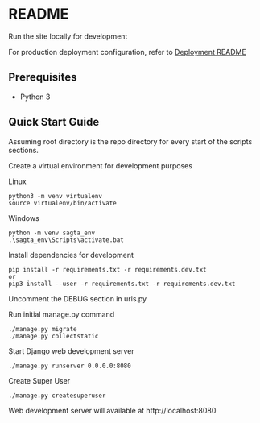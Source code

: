 # README

Run the site locally for development

For production deployment configuration, refer to [Deployment README](deployment/README.md)

## Prerequisites

- Python 3

## Quick Start Guide

Assuming root directory is the repo directory for every start of the scripts sections.

Create a virtual environment for development purposes

Linux
```shell script
python3 -m venv virtualenv
source virtualenv/bin/activate
```

Windows
```shell script
python -m venv sagta_env
.\sagta_env\Scripts\activate.bat
```

Install dependencies for development

```shell script
pip install -r requirements.txt -r requirements.dev.txt
or
pip3 install --user -r requirements.txt -r requirements.dev.txt
```

Uncomment the DEBUG section in urls.py

Run initial manage.py command

```shell script
./manage.py migrate
./manage.py collectstatic
```

Start Django web development server

```shell script
./manage.py runserver 0.0.0.0:8080

```

Create Super User

``` shell script
./manage.py createsuperuser
```

Web development server will available at http://localhost:8080